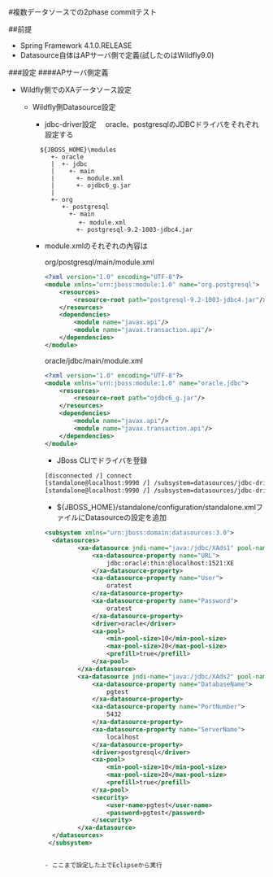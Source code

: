 #複数データソースでの2phase commitテスト

##前提
  - Spring Framework 4.1.0.RELEASE
  - Datasource自体はAPサーバ側で定義(試したのはWildfly9.0)

###設定
####APサーバ側定義
 - Wildfly側でのXAデータソース設定
   - Wildfly側Datasource設定
     - jdbc-driver設定
     　oracle、postgresqlのJDBCドライバをそれぞれ設定する

      ```
        ${JBOSS_HOME}\modules
           +- oracle
           |  +- jdbc
           |    +- main
           |      +- module.xml
           |      +- ojdbc6_g.jar
           |
           +- org
              +- postgresql
                +- main
           　      +- module.xml
                  +- postgresql-9.2-1003-jdbc4.jar
      ```

     - module.xmlのそれぞれの內容は
     
     
       org/postgresql/main/module.xml
     
       ```xml
       <?xml version="1.0" encoding="UTF-8"?>
       <module xmlns="urn:jboss:module:1.0" name="org.postgresql">
           <resources>
               <resource-root path="postgresql-9.2-1003-jdbc4.jar"/>
           </resources>
           <dependencies>
               <module name="javax.api"/>
               <module name="javax.transaction.api"/>
           </dependencies>
       </module>
       ```
       
       oracle/jdbc/main/module.xml
       
       ```xml
       <?xml version="1.0" encoding="UTF-8"?>
       <module xmlns="urn:jboss:module:1.0" name="oracle.jdbc">
           <resources>
               <resource-root path="ojdbc6_g.jar"/>
           </resources>
           <dependencies>
               <module name="javax.api"/>
               <module name="javax.transaction.api"/>
           </dependencies>
       </module>
       ```
       
       - JBoss CLIでドライバを登録
       
       ```sh
       [disconnected /] connect
       [standalone@localhost:9990 /] /subsystem=datasources/jdbc-driver=oracle:add(driver-name=oracle,driver-module-name=oracle.jdbc,driver-xa-datasource-class-name=oracle.jdbc.xa.client.OracleXADataSource) 
       [standalone@localhost:9990 /] /subsystem=datasources/jdbc-driver=postgresql:add(driver-name=postgresql,driver-module-name=postgresql.jdbc,driver-xa-datasource-class-name=org.postgresql.xa.PGXADataSource) 
       ```
       
       - ${JBOSS_HOME}/standalone/configuration/standalone.xmlファイルにDatasourceの設定を追加
       
       ```xml
       <subsystem xmlns="urn:jboss:domain:datasources:3.0">
         <datasources>
                <xa-datasource jndi-name="java:/jdbc/XAds1" pool-name="XAds1">
                    <xa-datasource-property name="URL">
                        jdbc:oracle:thin:@localhost:1521:XE
                    </xa-datasource-property>
                    <xa-datasource-property name="User">
                        oratest
                    </xa-datasource-property>
                    <xa-datasource-property name="Password">
                        oratest
                    </xa-datasource-property>
                    <driver>oracle</driver>
                    <xa-pool>
                        <min-pool-size>10</min-pool-size>
                        <max-pool-size>20</max-pool-size>
                        <prefill>true</prefill>
                    </xa-pool>
                </xa-datasource>
                <xa-datasource jndi-name="java:/jdbc/XAds2" pool-name="XAds2">
                    <xa-datasource-property name="DatabaseName">
                        pgtest
                    </xa-datasource-property>
                    <xa-datasource-property name="PortNumber">
                        5432
                    </xa-datasource-property>
                    <xa-datasource-property name="ServerName">
                        localhost
                    </xa-datasource-property>
                    <driver>postgresql</driver>
                    <xa-pool>
                        <min-pool-size>10</min-pool-size>
                        <max-pool-size>20</max-pool-size>
                        <prefill>true</prefill>
                    </xa-pool>
                    <security>
                        <user-name>pgtest</user-name>
                        <password>pgtest</password>
                    </security>
                </xa-datasource>
         </datasources>
        </subsystem>
         
       
       - ここまで設定した上でEclipseから実行
